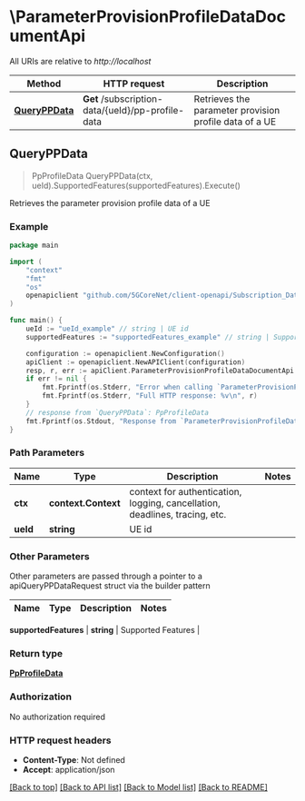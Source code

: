 # \ParameterProvisionProfileDataDocumentApi

All URIs are relative to *http://localhost*

Method | HTTP request | Description
------------- | ------------- | -------------
[**QueryPPData**](ParameterProvisionProfileDataDocumentApi.md#QueryPPData) | **Get** /subscription-data/{ueId}/pp-profile-data | Retrieves the parameter provision profile data of a UE



## QueryPPData

> PpProfileData QueryPPData(ctx, ueId).SupportedFeatures(supportedFeatures).Execute()

Retrieves the parameter provision profile data of a UE

### Example

```go
package main

import (
    "context"
    "fmt"
    "os"
    openapiclient "github.com/5GCoreNet/client-openapi/Subscription_Data"
)

func main() {
    ueId := "ueId_example" // string | UE id
    supportedFeatures := "supportedFeatures_example" // string | Supported Features (optional)

    configuration := openapiclient.NewConfiguration()
    apiClient := openapiclient.NewAPIClient(configuration)
    resp, r, err := apiClient.ParameterProvisionProfileDataDocumentApi.QueryPPData(context.Background(), ueId).SupportedFeatures(supportedFeatures).Execute()
    if err != nil {
        fmt.Fprintf(os.Stderr, "Error when calling `ParameterProvisionProfileDataDocumentApi.QueryPPData``: %v\n", err)
        fmt.Fprintf(os.Stderr, "Full HTTP response: %v\n", r)
    }
    // response from `QueryPPData`: PpProfileData
    fmt.Fprintf(os.Stdout, "Response from `ParameterProvisionProfileDataDocumentApi.QueryPPData`: %v\n", resp)
}
```

### Path Parameters


Name | Type | Description  | Notes
------------- | ------------- | ------------- | -------------
**ctx** | **context.Context** | context for authentication, logging, cancellation, deadlines, tracing, etc.
**ueId** | **string** | UE id | 

### Other Parameters

Other parameters are passed through a pointer to a apiQueryPPDataRequest struct via the builder pattern


Name | Type | Description  | Notes
------------- | ------------- | ------------- | -------------

 **supportedFeatures** | **string** | Supported Features | 

### Return type

[**PpProfileData**](PpProfileData.md)

### Authorization

No authorization required

### HTTP request headers

- **Content-Type**: Not defined
- **Accept**: application/json

[[Back to top]](#) [[Back to API list]](../README.md#documentation-for-api-endpoints)
[[Back to Model list]](../README.md#documentation-for-models)
[[Back to README]](../README.md)

